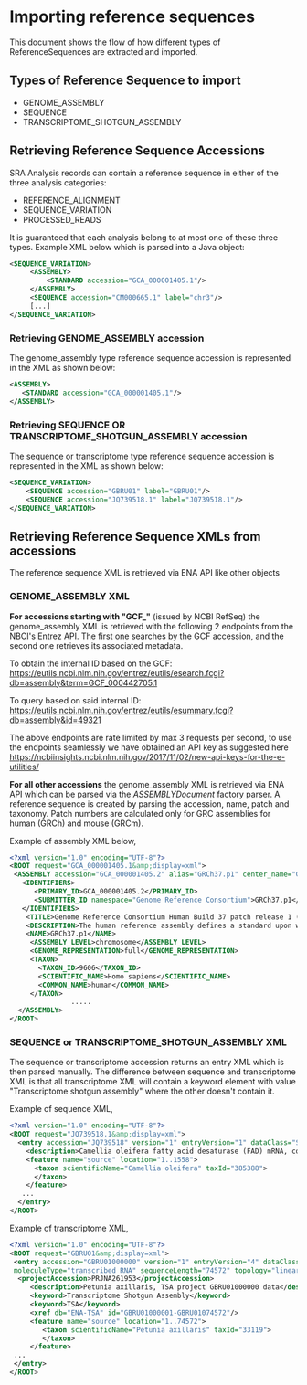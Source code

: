 # Importing reference sequences

This document shows the flow of how different types of ReferenceSequences are extracted and imported.

## Types of Reference Sequence to import
   
* GENOME_ASSEMBLY
* SEQUENCE
* TRANSCRIPTOME_SHOTGUN_ASSEMBLY
 
## Retrieving Reference Sequence Accessions

SRA Analysis records can contain a reference sequence in either of the three analysis categories:
* REFERENCE_ALIGNMENT
* SEQUENCE_VARIATION 
* PROCESSED_READS

It is guaranteed that each analysis belong to at most one of these three types.
Example XML below which is parsed into a Java object:
 
```xml
<SEQUENCE_VARIATION>
     <ASSEMBLY>
         <STANDARD accession="GCA_000001405.1"/>
     </ASSEMBLY>
     <SEQUENCE accession="CM000665.1" label="chr3"/>
     [...]
</SEQUENCE_VARIATION>
```

### Retrieving GENOME_ASSEMBLY accession
The genome_assembly type reference sequence accession is represented in the XML as shown below:
```xml
<ASSEMBLY>
   <STANDARD accession="GCA_000001405.1"/>
</ASSEMBLY>
```
  
### Retrieving SEQUENCE OR TRANSCRIPTOME_SHOTGUN_ASSEMBLY accession
The sequence or transcriptome type reference sequence accession is represented in the XML as shown below:
```xml
<SEQUENCE_VARIATION>
    <SEQUENCE accession="GBRU01" label="GBRU01"/>
    <SEQUENCE accession="JQ739518.1" label="JQ739518.1"/>
</SEQUENCE_VARIATION>
```
   
## Retrieving Reference Sequence XMLs from accessions
 
The reference sequence XML is retrieved via ENA API like other objects
 
### GENOME_ASSEMBLY XML
**For accessions starting with "GCF_"** (issued by NCBI RefSeq) the genome_assembly XML is retrieved with the following 2 endpoints from the 
NBCI's Entrez API. The first one searches by the GCF accession, and the second one retrieves its associated metadata.                        
                                    
To obtain the internal ID based on the GCF: https://eutils.ncbi.nlm.nih.gov/entrez/eutils/esearch.fcgi?db=assembly&term=GCF_000442705.1                                                                 

To query based on said internal ID: https://eutils.ncbi.nlm.nih.gov/entrez/eutils/esummary.fcgi?db=assembly&id=49321

The above endpoints are rate limited by max 3 requests per second, to use the endpoints seamlessly we have obtained an 
API key as suggested here https://ncbiinsights.ncbi.nlm.nih.gov/2017/11/02/new-api-keys-for-the-e-utilities/

**For all other accessions** the genome_assembly XML is retrieved via ENA API which can be parsed via the _ASSEMBLYDocument_ factory parser.
A reference sequence is created by parsing the accession, name, patch and taxonomy. 
Patch numbers are calculated only for GRC assemblies for human (GRCh) and mouse (GRCm).

Example of assembly XML below,
```xml
<?xml version="1.0" encoding="UTF-8"?>
<ROOT request="GCA_000001405.1&amp;display=xml">
 <ASSEMBLY accession="GCA_000001405.2" alias="GRCh37.p1" center_name="Genome Reference Consortium">
   <IDENTIFIERS>
      <PRIMARY_ID>GCA_000001405.2</PRIMARY_ID>
      <SUBMITTER_ID namespace="Genome Reference Consortium">GRCh37.p1</SUBMITTER_ID>
   </IDENTIFIERS>
    <TITLE>Genome Reference Consortium Human Build 37 patch release 1 (GRCh37.p1)</TITLE>
    <DESCRIPTION>The human reference assembly defines a standard upon which other whole genome studies are based. Providing the best representation of the human genome is essential for facilitating continued progress in understanding and improving human health. [...]</DESCRIPTION>
    <NAME>GRCh37.p1</NAME>
     <ASSEMBLY_LEVEL>chromosome</ASSEMBLY_LEVEL>
     <GENOME_REPRESENTATION>full</GENOME_REPRESENTATION>
     <TAXON>
       <TAXON_ID>9606</TAXON_ID>
       <SCIENTIFIC_NAME>Homo sapiens</SCIENTIFIC_NAME>
       <COMMON_NAME>human</COMMON_NAME>
     </TAXON>
               .....
  </ASSEMBLY>
</ROOT>
```
   
### SEQUENCE or TRANSCRIPTOME_SHOTGUN_ASSEMBLY XML
The sequence or transcriptome accession returns an entry XML which is then parsed manually. The difference between 
sequence and transcriptome XML is that all transcriptome XML will contain a keyword element with 
value "Transcriptome shotgun assembly" where the other doesn't contain it.
 
Example of sequence XML,
```xml
<?xml version="1.0" encoding="UTF-8"?>
<ROOT request="JQ739518.1&amp;display=xml">
  <entry accession="JQ739518" version="1" entryVersion="1" dataClass="STD" taxonomicDivision="PLN" moleculeType="mRNA" sequenceLength="1558" topology="linear" firstPublic="2012-05-29" firstPublicRelease="112" lastUpdated="2012-05-29" lastUpdatedRelease="112">
    <description>Camellia oleifera fatty acid desaturase (FAD) mRNA, complete cds.</description>
    <feature name="source" location="1..1558">
      <taxon scientificName="Camellia oleifera" taxId="385388">
      </taxon>
    </feature>
   ...
  </entry> 
</ROOT>     		
```

Example of transcriptome XML,
```xml
<?xml version="1.0" encoding="UTF-8"?>
<ROOT request="GBRU01&amp;display=xml">
 <entry accession="GBRU01000000" version="1" entryVersion="4" dataClass="SET" taxonomicDivision="PLN" 
 moleculeType="transcribed RNA" sequenceLength="74572" topology="linear" firstPublic="2015-10-21" firstPublicRelease="126" lastUpdated="2016-09-16" lastUpdatedRelease="130">
  <projectAccession>PRJNA261953</projectAccession>
   	 <description>Petunia axillaris, TSA project GBRU01000000 data</description>
   	 <keyword>Transcriptome Shotgun Assembly</keyword>
   	 <keyword>TSA</keyword>
   	 <xref db="ENA-TSA" id="GBRU01000001-GBRU01074572"/>
   	 <feature name="source" location="1..74572">
   	    <taxon scientificName="Petunia axillaris" taxId="33119">
   		</taxon>
   	 </feature>
 ...
 </entry> 
</ROOT>     		
```
